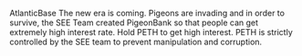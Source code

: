 AtlanticBase
The new era is coming. Pigeons are invading and in order to survive, the SEE Team created PigeonBank so that people can get extremely high interest rate. Hold PETH to get high interest. PETH is strictly controlled by the SEE team to prevent manipulation and corruption.
